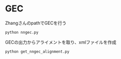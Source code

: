 # GEC

ZhangさんのpathでGECを行う

```
python nngec.py
```

GECの出力からアライメントを取り、xmlファイルを作成
```
python get_nngec_alignment.py
```